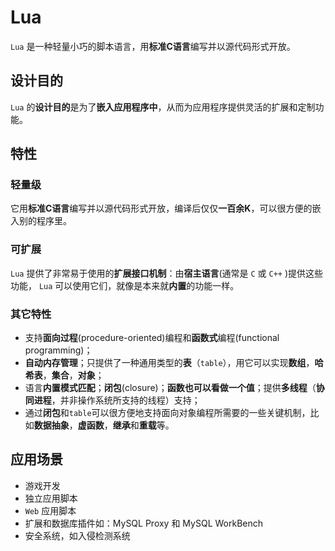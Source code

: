 # Lua

`Lua` 是一种轻量小巧的脚本语言，用**标准C语言**编写并以源代码形式开放。

## 设计目的

`Lua` 的**设计目的**是为了**嵌入应用程序中**，从而为应用程序提供灵活的扩展和定制功能。

## 特性

### 轻量级

它用**标准C语言**编写并以源代码形式开放，编译后仅仅**一百余K**，可以很方便的嵌入别的程序里。

### 可扩展

`Lua` 提供了非常易于使用的**扩展接口机制**：由**宿主语言**(通常是 `C` 或 `C++` )提供这些功能， `Lua` 可以使用它们，就像是本来就**内置**的功能一样。

### 其它特性

* 支持**面向过程**(procedure-oriented)编程和**函数式**编程(functional programming)；
* **自动内存管理**；只提供了一种通用类型的**表**（`table`），用它可以实现**数组**，**哈希表**，**集合**，**对象**；
* 语言**内置模式匹配**；**闭包**(closure)；**函数也可以看做一个值**；提供**多线程**（**协同进程**，并非操作系统所支持的线程）支持；
* 通过**闭包**和`table`可以很方便地支持面向对象编程所需要的一些关键机制，比如**数据抽象**，**虚函数**，**继承**和**重载**等。

## 应用场景

* 游戏开发
* 独立应用脚本
* `Web` 应用脚本
* 扩展和数据库插件如：MySQL Proxy 和 MySQL WorkBench
* 安全系统，如入侵检测系统

